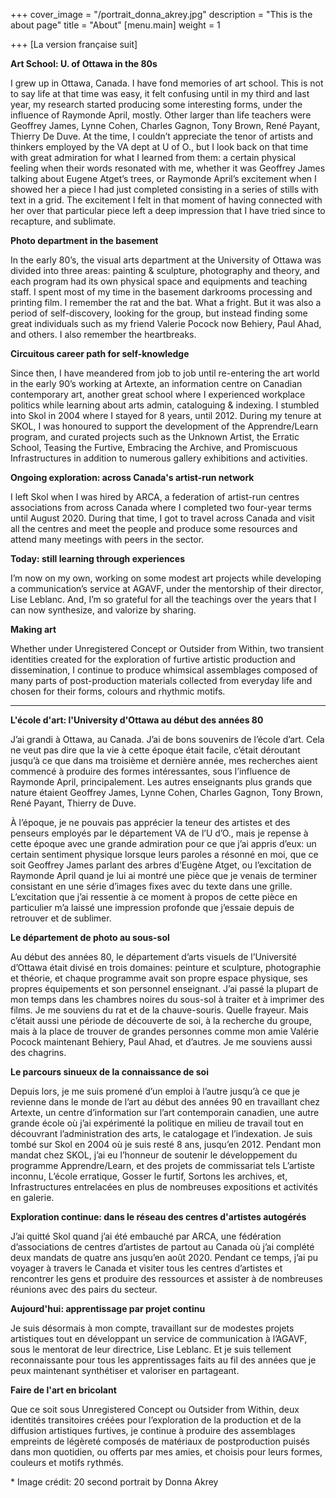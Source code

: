 +++
cover_image = "/portrait_donna_akrey.jpg"
description = "This is the about page"
title = "About"
[menu.main]
weight = 1

+++
\[La version française suit\]

**Art School: U. of Ottawa in the 80s**

I grew up in Ottawa, Canada. I have fond memories of art school. This is not to say life at that time was easy, it felt confusing until in my third and last year, my research started producing some interesting forms, under the influence of Raymonde April, mostly. Other larger than life teachers were Geoffrey James, Lynne Cohen, Charles Gagnon, Tony Brown, René Payant, Thierry De Duve. At the time, I couldn’t appreciate the tenor of artists and thinkers employed by the VA dept at U of O., but I look back on that time with great admiration for what I learned from them: a certain physical feeling when their words resonated with me, whether it was Geoffrey James talking about Eugene Atget’s trees, or Raymonde April’s excitement when I showed her a piece I had just completed consisting in a series of stills with text in a grid. The excitement I felt in that moment of having connected with her over that particular piece left a deep impression that I have tried since to recapture, and sublimate.

**Photo department in the basement**

In the early 80’s, the visual arts department at the University of Ottawa was divided into three areas: painting & sculpture, photography and theory, and each program had its own physical space and equipments and teaching staff. I spent most of my time in the basement darkrooms processing and printing film. I remember the rat and the bat. What a fright. But it was also a period of self-discovery, looking for the group, but instead finding some great individuals such as my friend Valerie Pocock now Behiery, Paul Ahad, and others. I also remember the heartbreaks.

**Circuitous career path for self-knowledge**

Since then, I have meandered from job to job until re-entering the art world in the early 90’s working at Artexte, an information centre on Canadian contemporary art, another great school where I experienced workplace politics while learning about arts admin, cataloguing & indexing. I stumbled into Skol in 2004 where I stayed for 8 years, until 2012. During my tenure at SKOL, I was honoured to support the development of the Apprendre/Learn program, and curated projects such as the Unknown Artist, the Erratic School, Teasing the Furtive, Embracing the Archive, and Promiscuous Infrastructures in addition to numerous gallery exhibitions and activities.

**Ongoing exploration: across Canada's artist-run network**

I left Skol when I was hired by ARCA, a federation of artist-run centres associations from across Canada where I completed two four-year terms until August 2020. During that time, I got to travel across Canada and visit all the centres and meet the people and produce some resources and attend many meetings with peers in the sector.

**Today: still learning through experiences**

I’m now on my own, working on some modest art projects while developing a communication’s service at AGAVF, under the mentorship of their director, Lise Leblanc. And, I’m so grateful for all the teachings over the years that I can now synthesize, and valorize by sharing.

**Making art**

Whether under Unregistered Concept or Outsider from Within, two transient identities created for the exploration of furtive artistic production and dissemination, I continue to produce whimsical assemblages composed of many parts of post-production materials collected from everyday life and chosen for their forms, colours and rhythmic motifs.

***

**L'école d'art: l'University d'Ottawa au début des années 80**

J’ai grandi à Ottawa, au Canada. J’ai de bons souvenirs de l’école d’art. Cela ne veut pas dire que la vie à cette époque était facile, c’était déroutant jusqu’à ce que dans ma troisième et dernière année, mes recherches aient commencé à produire des formes intéressantes, sous l’influence de Raymonde April, principalement. Les autres enseignants plus grands que nature étaient Geoffrey James, Lynne Cohen, Charles Gagnon, Tony Brown, René Payant, Thierry de Duve.

À l’époque, je ne pouvais pas apprécier la teneur des artistes et des penseurs employés par le département VA de l’U d’O., mais je repense à cette époque avec une grande admiration pour ce que j’ai appris d’eux: un certain sentiment physique lorsque leurs paroles a résonné en moi, que ce soit Geoffrey James parlant des arbres d’Eugène Atget, ou l’excitation de Raymonde April quand je lui ai montré une pièce que je venais de terminer consistant en une série d’images fixes avec du texte dans une grille. L’excitation que j’ai ressentie à ce moment à propos de cette pièce en particulier m’a laissé une impression profonde que j’essaie depuis de retrouver et de sublimer.

**Le département de photo au sous-sol**

Au début des années 80, le département d’arts visuels de l’Université d’Ottawa était divisé en trois domaines: peinture et sculpture, photographie et théorie, et chaque programme avait son propre espace physique, ses propres équipements et son personnel enseignant. J’ai passé la plupart de mon temps dans les chambres noires du sous-sol à traiter et à imprimer des films. Je me souviens du rat et de la chauve-souris. Quelle frayeur. Mais c’était aussi une période de découverte de soi, à la recherche du groupe, mais à la place de trouver de grandes personnes comme mon amie Valérie Pocock maintenant Behiery, Paul Ahad, et d’autres. Je me souviens aussi des chagrins.

**Le parcours sinueux de la connaissance de soi**

Depuis lors, je me suis promené d’un emploi à l’autre jusqu’à ce que je revienne dans le monde de l’art au début des années 90 en travaillant chez Artexte, un centre d’information sur l’art contemporain canadien, une autre grande école où j’ai expérimenté la politique en milieu de travail tout en découvrant l’administration des arts, le catalogage et l’indexation. Je suis tombé sur Skol en 2004 où je suis resté 8 ans, jusqu’en 2012. Pendant mon mandat chez SKOL, j’ai eu l’honneur de soutenir le développement du programme Apprendre/Learn, et des projets de commissariat tels L’artiste inconnu, L’école erratique, Gosser le furtif, Sortons les archives, et, Infrastructures entrelacées en plus de nombreuses expositions et activités en galerie.

**Exploration continue: dans le réseau des centres d'artistes autogérés**

J’ai quitté Skol quand j’ai été embauché par ARCA, une fédération d’associations de centres d’artistes de partout au Canada où j’ai complété deux mandats de quatre ans jusqu’en août 2020. Pendant ce temps, j’ai pu voyager à travers le Canada et visiter tous les centres d’artistes et rencontrer les gens et produire des ressources et assister à de nombreuses réunions avec des pairs du secteur.

**Aujourd'hui: apprentissage par projet continu**

Je suis désormais à mon compte, travaillant sur de modestes projets artistiques tout en développant un service de communication à l’AGAVF, sous le mentorat de leur directrice, Lise Leblanc. Et je suis tellement reconnaissante pour tous les apprentissages faits au fil des années que je peux maintenant synthétiser et valoriser en partageant.

**Faire de l'art en bricolant**

Que ce soit sous Unregistered Concept ou Outsider from Within, deux identités transitoires créées pour l’exploration de la production et de la diffusion artistiques furtives, je continue à produire des assemblages empreints de légèreté composés de matériaux de postproduction puisés dans mon quotidien, ou offerts par mes amies, et choisis pour leurs formes, couleurs et motifs rythmés.

\* Image crédit: 20 second portrait by Donna Akrey